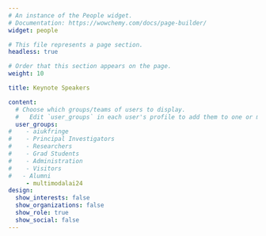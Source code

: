 ```yaml
---
# An instance of the People widget.
# Documentation: https://wowchemy.com/docs/page-builder/
widget: people

# This file represents a page section.
headless: true

# Order that this section appears on the page.
weight: 10

title: Keynote Speakers

content:
  # Choose which groups/teams of users to display.
  #   Edit `user_groups` in each user's profile to add them to one or more of these groups.
  user_groups:
#    - aiukfringe
#    - Principal Investigators
#    - Researchers
#    - Grad Students
#    - Administration
#    - Visitors
#   - Alumni
     - multimodalai24
design:
  show_interests: false
  show_organizations: false
  show_role: true
  show_social: false
---
```



